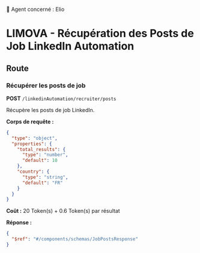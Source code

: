 🧠 Agent concerné : Elio
# LIMOVA - Récupération des Posts de Job LinkedIn Automation

## Route

### Récupérer les posts de job
**POST** `/linkedinAutomation/recruiter/posts`

Récupère les posts de job LinkedIn.

**Corps de requête :**
```json
{
  "type": "object",
  "properties": {
    "total_results": {
      "type": "number",
      "default": 10
    },
    "country": {
      "type": "string",
      "default": "FR"
    }
  }
}
```

**Coût :** 20 Token(s) + 0.6 Token(s) par résultat

**Réponse :**
```json
{
  "$ref": "#/components/schemas/JobPostsResponse"
}
``` 